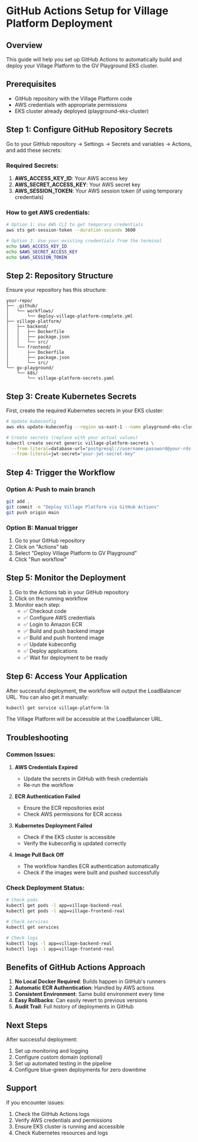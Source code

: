 # GitHub Actions Setup for Village Platform Deployment

## Overview
This guide will help you set up GitHub Actions to automatically build and deploy your Village Platform to the GV Playground EKS cluster.

## Prerequisites
- GitHub repository with the Village Platform code
- AWS credentials with appropriate permissions
- EKS cluster already deployed (playground-eks-cluster)

## Step 1: Configure GitHub Repository Secrets

Go to your GitHub repository → Settings → Secrets and variables → Actions, and add these secrets:

### Required Secrets:
1. **AWS_ACCESS_KEY_ID**: Your AWS access key
2. **AWS_SECRET_ACCESS_KEY**: Your AWS secret key  
3. **AWS_SESSION_TOKEN**: Your AWS session token (if using temporary credentials)

### How to get AWS credentials:
```bash
# Option 1: Use AWS CLI to get temporary credentials
aws sts get-session-token --duration-seconds 3600

# Option 2: Use your existing credentials from the terminal
echo $AWS_ACCESS_KEY_ID
echo $AWS_SECRET_ACCESS_KEY
echo $AWS_SESSION_TOKEN
```

## Step 2: Repository Structure

Ensure your repository has this structure:
```
your-repo/
├── .github/
│   └── workflows/
│       └── deploy-village-platform-complete.yml
├── village-platform/
│   ├── backend/
│   │   ├── Dockerfile
│   │   ├── package.json
│   │   └── src/
│   └── frontend/
│       ├── Dockerfile
│       ├── package.json
│       └── src/
└── gv-playground/
    └── k8s/
        └── village-platform-secrets.yaml
```

## Step 3: Create Kubernetes Secrets

First, create the required Kubernetes secrets in your EKS cluster:

```bash
# Update kubeconfig
aws eks update-kubeconfig --region us-east-1 --name playground-eks-cluster

# Create secrets (replace with your actual values)
kubectl create secret generic village-platform-secrets \
  --from-literal=database-url="postgresql://username:password@your-rds-endpoint:5432/village_db" \
  --from-literal=jwt-secret="your-jwt-secret-key"
```

## Step 4: Trigger the Workflow

### Option A: Push to main branch
```bash
git add .
git commit -m "Deploy Village Platform via GitHub Actions"
git push origin main
```

### Option B: Manual trigger
1. Go to your GitHub repository
2. Click on "Actions" tab
3. Select "Deploy Village Platform to GV Playground"
4. Click "Run workflow"

## Step 5: Monitor the Deployment

1. Go to the Actions tab in your GitHub repository
2. Click on the running workflow
3. Monitor each step:
   - ✅ Checkout code
   - ✅ Configure AWS credentials
   - ✅ Login to Amazon ECR
   - ✅ Build and push backend image
   - ✅ Build and push frontend image
   - ✅ Update kubeconfig
   - ✅ Deploy applications
   - ✅ Wait for deployment to be ready

## Step 6: Access Your Application

After successful deployment, the workflow will output the LoadBalancer URL. You can also get it manually:

```bash
kubectl get service village-platform-lb
```

The Village Platform will be accessible at the LoadBalancer URL.

## Troubleshooting

### Common Issues:

1. **AWS Credentials Expired**
   - Update the secrets in GitHub with fresh credentials
   - Re-run the workflow

2. **ECR Authentication Failed**
   - Ensure the ECR repositories exist
   - Check AWS permissions for ECR access

3. **Kubernetes Deployment Failed**
   - Check if the EKS cluster is accessible
   - Verify the kubeconfig is updated correctly

4. **Image Pull Back Off**
   - The workflow handles ECR authentication automatically
   - Check if the images were built and pushed successfully

### Check Deployment Status:
```bash
# Check pods
kubectl get pods -l app=village-backend-real
kubectl get pods -l app=village-frontend-real

# Check services
kubectl get services

# Check logs
kubectl logs -l app=village-backend-real
kubectl logs -l app=village-frontend-real
```

## Benefits of GitHub Actions Approach

1. **No Local Docker Required**: Builds happen in GitHub's runners
2. **Automatic ECR Authentication**: Handled by AWS actions
3. **Consistent Environment**: Same build environment every time
4. **Easy Rollbacks**: Can easily revert to previous versions
5. **Audit Trail**: Full history of deployments in GitHub

## Next Steps

After successful deployment:
1. Set up monitoring and logging
2. Configure custom domain (optional)
3. Set up automated testing in the pipeline
4. Configure blue-green deployments for zero downtime

## Support

If you encounter issues:
1. Check the GitHub Actions logs
2. Verify AWS credentials and permissions
3. Ensure EKS cluster is running and accessible
4. Check Kubernetes resources and logs